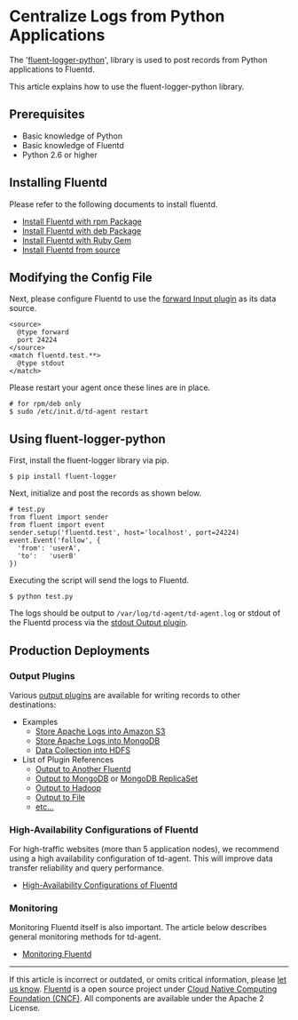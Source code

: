 Centralize Logs from Python Applications
========================================

The
'[fluent-logger-python](http://github.com/fluent/fluent-logger-python)',
library is used to post records from Python applications to Fluentd.

This article explains how to use the fluent-logger-python library.


Prerequisites
-------------

-   Basic knowledge of Python
-   Basic knowledge of Fluentd
-   Python 2.6 or higher

Installing Fluentd
------------------

Please refer to the following documents to install fluentd.

-   [Install Fluentd with rpm Package](/articles/install-by-rpm.md)
-   [Install Fluentd with deb Package](/articles/install-by-deb.md)
-   [Install Fluentd with Ruby Gem](/articles/install-by-gem.md)
-   [Install Fluentd from source](/articles/install-from-source.md)

Modifying the Config File
-------------------------

Next, please configure Fluentd to use the [forward Input
plugin](in_forward) as its data source.

``` {.CodeRay}
<source>
  @type forward
  port 24224
</source>
<match fluentd.test.**>
  @type stdout
</match>
```

Please restart your agent once these lines are in place.

``` {.CodeRay}
# for rpm/deb only
$ sudo /etc/init.d/td-agent restart
```

Using fluent-logger-python
--------------------------

First, install the fluent-logger library via pip.

``` {.CodeRay}
$ pip install fluent-logger
```

Next, initialize and post the records as shown below.

``` {.CodeRay}
# test.py
from fluent import sender
from fluent import event
sender.setup('fluentd.test', host='localhost', port=24224)
event.Event('follow', {
  'from': 'userA',
  'to':   'userB'
})
```

Executing the script will send the logs to Fluentd.

``` {.CodeRay}
$ python test.py
```

The logs should be output to `/var/log/td-agent/td-agent.log` or stdout
of the Fluentd process via the [stdout Output plugin](/articles/out_stdout.md).

Production Deployments
----------------------

### Output Plugins

Various [output plugins](/articles/output-plugin-overview.md) are available for
writing records to other destinations:

-   Examples
    -   [Store Apache Logs into Amazon S3](/articles/apache-to-s3.md)
    -   [Store Apache Logs into MongoDB](/articles/apache-to-mongodb.md)
    -   [Data Collection into HDFS](/articles/http-to-hdfs.md)
-   List of Plugin References
    -   [Output to Another Fluentd](/articles/out_forward.md)
    -   [Output to MongoDB](/articles/out_mongo.md) or [MongoDB ReplicaSet](/articles/out_mongo_replset.md)
    -   [Output to Hadoop](/articles/out_webhdfs.md)
    -   [Output to File](/articles/out_file.md)
    -   [etc...](http://fluentd.org/plugin/)

### High-Availability Configurations of Fluentd

For high-traffic websites (more than 5 application nodes), we recommend
using a high availability configuration of td-agent. This will improve
data transfer reliability and query performance.

-   [High-Availability Configurations of Fluentd](/articles/high-availability.md)

### Monitoring

Monitoring Fluentd itself is also important. The article below describes
general monitoring methods for td-agent.

-   [Monitoring Fluentd](/articles/monitoring.md)


------------------------------------------------------------------------

If this article is incorrect or outdated, or omits critical information,
please [let us know](https://github.com/fluent/fluentd-docs/issues?state=open).
[Fluentd](http://www.fluentd.org/) is a open source project under [Cloud
Native Computing Foundation (CNCF)](https://cncf.io/). All components
are available under the Apache 2 License.
